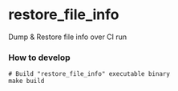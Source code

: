 # restore_file_info
Dump &amp; Restore file info over CI run

### How to develop

```
# Build "restore_file_info" executable binary
make build
```